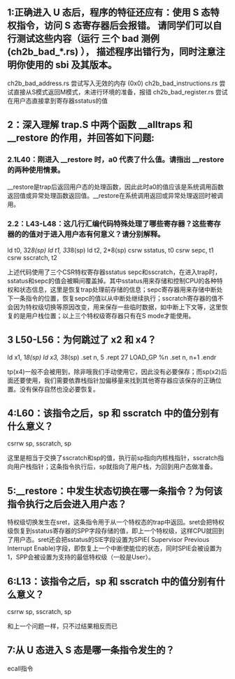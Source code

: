 ## 1:正确进入 U 态后，程序的特征还应有：使用 S 态特权指令，访问 S 态寄存器后会报错。 请同学们可以自行测试这些内容（运行 三个 bad 测例 (ch2b_bad_*.rs) ）， 描述程序出错行为，同时注意注明你使用的 sbi 及其版本。

ch2b_bad_address.rs 尝试写入无效的内存 (0x0)
ch2b_bad_instructions.rs 尝试直接从S模式返回M模式，未进行环境的准备，报错
ch2b_bad_register.rs 尝试在用户态直接拿到寄存器sstatus的值



## 2：深入理解 trap.S 中两个函数 __alltraps 和 __restore 的作用，并回答如下问题:

### 2.1L40：刚进入 __restore 时，a0 代表了什么值。请指出 __restore 的两种使用情景。
__restore是trap后返回用户态的处理函数，因此此时a0的值应该是系统调用函数返回值或异常处理函数返回值。__restore在系统调用返回或异常处理返回时被调用。

### 2.2：L43-L48：这几行汇编代码特殊处理了哪些寄存器？这些寄存器的的值对于进入用户态有何意义？请分别解释。

ld t0, 32*8(sp)
ld t1, 33*8(sp)
ld t2, 2*8(sp)
csrw sstatus, t0
csrw sepc, t1
csrw sscratch, t2

上述代码使用了三个CSR特权寄存器sstatus sepc和sscratch，在进入trap时，sstatus和sepc的值会被瞬间覆盖掉。其中sstatus用来存储和控制CPU的各种特权和状态信息，这里是恢复trap处理前存储的信息；sepc寄存器用来存储中断处下一条指令的位置，恢复sepc的值以从中断处继续执行；sscratch寄存器的值不会因为特权级切换等原因改变，用来保存一些临时数据，如中断上下文等，这里恢复的是用户栈位置；以上三个特权级寄存器只有在S mode才能使用。


## 3 L50-L56：为何跳过了 x2 和 x4？

ld x1, 1*8(sp)
ld x3, 3*8(sp)
.set n, 5
.rept 27
   LOAD_GP %n
   .set n, n+1
.endr

tp(x4)一般不会被用到，除非哦我们手动使用它，因此没有必要保存；而sp(x2)后面还要使用，我们需要依靠栈指针加偏移量来找到其他寄存器应该保存的正确位置。没有保存自然也没必要恢复。
## 4:L60：该指令之后，sp 和 sscratch 中的值分别有什么意义？
csrrw sp, sscratch, sp

这里是相当于交换了sscratch和sp的值，执行前sp指向内核栈指针，sscratch指向用户栈指针；这条指令执行后，sp就指向了用户栈，为回到用户态做准备。

## 5:__restore：中发生状态切换在哪一条指令？为何该指令执行之后会进入用户态？
特权级切换发生在sret，这条指令用于从一个特权态的trap中返回。sret会把特权级恢复到sstatus寄存器的SPP字段存储的值，即上一个特权级，这样CPU就回到了用户态。sret还会把sstatus的SIE字段设置为SPIE( Supervisor Previous Interrupt Enable)字段，即恢复上一个中断使能位的状态，同时SPIE会被设置为1，SPP会被设置为支持的最低特权级（一般是User）。
## 6:L13：该指令之后，sp 和 sscratch 中的值分别有什么意义？

csrrw sp, sscratch, sp

和上一个问题一样，只不过结果相反而已
## 7:从 U 态进入 S 态是哪一条指令发生的？
ecall指令